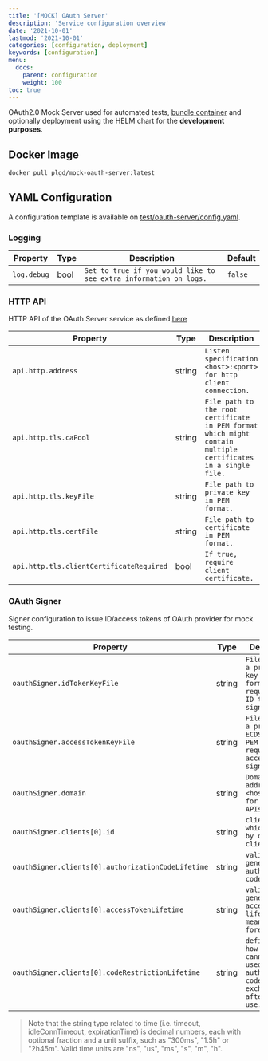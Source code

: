 ```yaml
---
title: '[MOCK] OAuth Server'
description: 'Service configuration overview'
date: '2021-10-01'
lastmod: '2021-10-01'
categories: [configuration, deployment]
keywords: [configuration]
menu:
  docs:
    parent: configuration
    weight: 100
toc: true
---
```


OAuth2.0 Mock Server used for automated tests, [bundle container](../quickstart/deploy-plgd-hub/#plgd-bundle) and optionally deployment using the HELM chart for the **development purposes**.

## Docker Image

```bash
docker pull plgd/mock-oauth-server:latest
```

## YAML Configuration

A configuration template is available on [test/oauth-server/config.yaml](https://github.com/plgd-dev/hub/blob/main/test/oauth-server/config.yaml).

### Logging

| Property | Type | Description | Default |
| ---------- | -------- | -------------- | ------- |
| `log.debug` | bool | `Set to true if you would like to see extra information on logs.` | `false` |

### HTTP API

HTTP API of the OAuth Server service as defined [here](https://github.com/plgd-dev/hub/blob/main/test/oauth-server/uri/uri.go)

| Property | Type | Description | Default |
| ---------- | -------- | -------------- | ------- |
| `api.http.address` | string | `Listen specification <host>:<port> for http client connection.` | `"0.0.0.0:9100"` |
| `api.http.tls.caPool` | string | `File path to the root certificate in PEM format which might contain multiple certificates in a single file.` |  `""` |
| `api.http.tls.keyFile` | string | `File path to private key in PEM format.` | `""` |
| `api.http.tls.certFile` | string | `File path to certificate in PEM format.` | `""` |
| `api.http.tls.clientCertificateRequired` | bool | `If true, require client certificate.` | `true` |

### OAuth Signer

Signer configuration to issue ID/access tokens of OAuth provider for mock testing.

| Property | Type | Description | Default |
| ---------- | -------- | -------------- | ------- |
| `oauthSigner.idTokenKeyFile` | string | `File path to a private RSA key in PEM format required for ID token signing.` | `""` |
| `oauthSigner.accessTokenKeyFile` | string | `File path to a private ECDSA key in PEM format required for access token signing.` | `""` |
| `oauthSigner.domain` | string | `Domain address <host>:<port> for OAuth APIs.` | `""` |
| `oauthSigner.clients[0].id` | string | `client id which is used by oauth clients.` | `"test"` |
| `oauthSigner.clients[0].authorizationCodeLifetime` | string | `validity of generated authorization code` | `"10m0s"` |
| `oauthSigner.clients[0].accessTokenLifetime` | string | `validity of generated access token lifetime. 0s means forever.` | `"0s"` |
| `oauthSigner.clients[0].codeRestrictionLifetime` | string | `define period how long cannot be used again authorization code in exchange after first use.` | `"0s"` |

> Note that the string type related to time (i.e. timeout, idleConnTimeout, expirationTime) is decimal numbers, each with optional fraction and a unit suffix, such as "300ms", "1.5h" or "2h45m". Valid time units are "ns", "us", "ms", "s", "m", "h".
